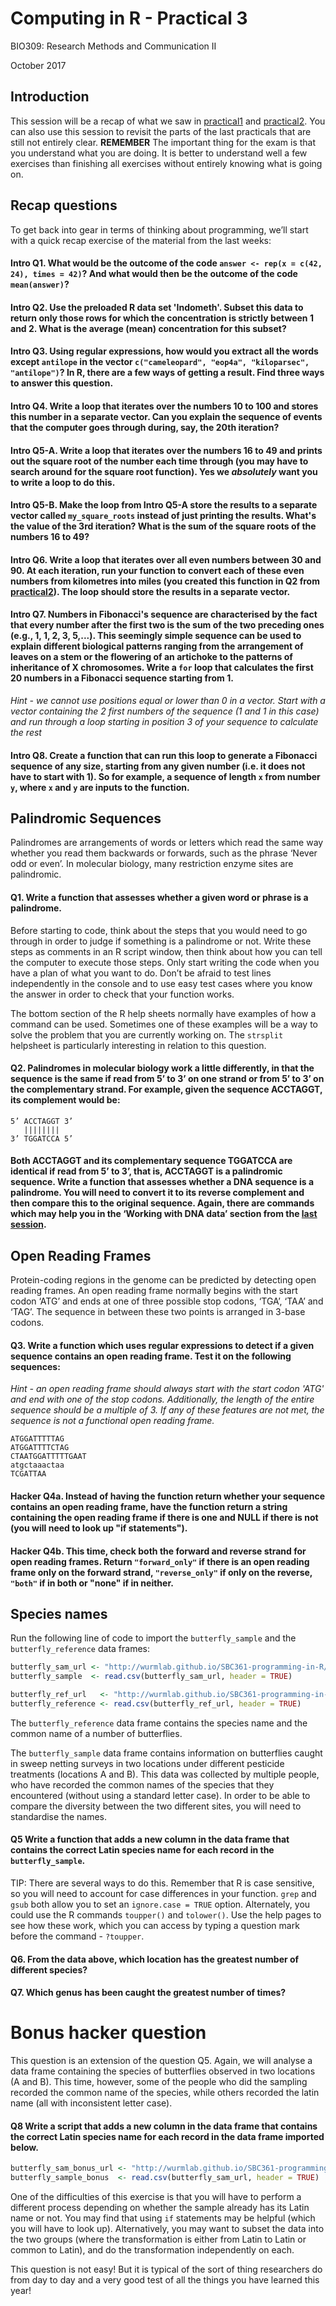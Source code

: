 # Computing in R - Practical 3

BIO309: Research Methods and Communication II

October 2017

## Introduction

This session will be a recap of what we saw in [practical1](https://wurmlab.github.io/SBC361-programming-in-R/practical1.html) and [practical2](https://wurmlab.github.io/SBC361-programming-in-R/practical2.html). You can also use this session to revisit the parts of the last practicals that are still not entirely clear.
**REMEMBER** The important thing for the exam is that you understand what you are doing. It is better to understand well a few exercises than finishing all exercises without entirely knowing what is going on.

## Recap questions
To get back into gear in terms of thinking about programming, we’ll start with a quick recap exercise of the material from the last weeks:

#### Intro Q1. What would be the outcome of the code `answer <- rep(x = c(42, 24), times = 42)`? And what would then be the outcome of the code `mean(answer)`?

#### Intro Q2. Use the preloaded R data set 'Indometh'. Subset this data to return only those rows for which the concentration is strictly between 1 and 2. What is the average (mean) concentration for this subset?

#### Intro Q3. Using regular expressions, how would you extract all the words except `antilope` in the vector `c("cameleopard", "eop4a", "kiloparsec", "antilope")`? In R, there are a few ways of getting a result. Find three ways to answer this question.

#### Intro Q4. Write a loop that iterates over the numbers 10 to 100 and stores this number in a separate vector. Can you explain the sequence of events that the computer goes through during, say, the 20th iteration?

#### Intro Q5-A. Write a loop that iterates over the numbers 16 to 49 and prints out the square root of the number each time through (you may have to search around for the square root function). Yes we *absolutely* want you to write a loop to do this.

#### Intro Q5-B. Make the loop from Intro Q5-A store the results to a separate vector called `my_square_roots` instead of just printing the results. What's the value of the 3rd iteration? What is the sum of the square roots of the numbers 16 to 49?

#### Intro Q6. Write a loop that iterates over all even numbers between 30 and 90. At each iteration, run your function to convert each of these even numbers from kilometres into miles (you created this function in Q2 from [practical2](https://wurmlab.github.io/SBC361-programming-in-R/practical2.html)). The loop should store the results in a separate vector.

#### Intro Q7. Numbers in Fibonacci's sequence are characterised by the fact that every number after the first two is the sum of the two preceding ones (e.g., 1, 1, 2, 3, 5,...). This seemingly simple sequence can be used to explain different biological patterns ranging from the arrangement of leaves on a stem or the flowering of an artichoke to the patterns of inheritance of X chromosomes. Write a `for` loop that calculates the first 20 numbers in a Fibonacci sequence starting from 1.

*Hint - we cannot use positions equal or lower than 0 in a vector. Start with a vector containing the 2 first numbers of the sequence (1 and 1 in this case) and run through a loop starting in position 3 of your sequence to calculate the rest*

#### Intro Q8. Create a function that can run this loop to generate a Fibonacci sequence of any size, starting from any given number (i.e. it does not have to start with 1). So for example, a sequence of length `x` from number `y`, where `x` and `y` are inputs to the function.

## Palindromic Sequences

Palindromes are arrangements of words or letters which read the same way whether you read them backwards or forwards, such as the phrase ‘Never odd or even’. In molecular biology, many restriction enzyme sites are palindromic.

#### Q1. Write a function that assesses whether a given word or phrase is a palindrome.
Before starting to code, think about the steps that you would need to go through in order to judge if something is a palindrome or not. Write these steps as comments in an R script window, then think about how you can tell the computer to execute those steps. Only start writing the code when you have a plan of what you want to do. Don’t be afraid to test lines independently in the console and to use easy test cases where you know the answer in order to check that your function works.

The bottom section of the R help sheets normally have examples of how a command can be used. Sometimes one of these examples will be a way to solve the problem that you are currently working on. The `strsplit` helpsheet is particularly interesting in relation to this question.

#### Q2. Palindromes in molecular biology work a little differently, in that the sequence is the same if read from 5’ to 3’ on one strand or from 5’ to 3’ on the complementary strand. For example, given the sequence ACCTAGGT, its complement would be:
```
5’ ACCTAGGT 3’
   ||||||||
3’ TGGATCCA 5’
```
#### Both ACCTAGGT and its complementary sequence TGGATCCA are identical if read from 5’ to 3’, that is, ACCTAGGT is a palindromic sequence. Write a function that assesses whether a DNA sequence is a palindrome. You will need to convert it to its reverse complement and then compare this to the original sequence. Again, there are commands which may help you in the ‘Working with DNA data’ section from the [last session](https://wurmlab.github.io/SBC361-programming-in-R/practical2.html).

## Open Reading Frames
Protein-coding regions in the genome can be predicted by detecting open reading frames. An open reading frame normally begins with the start codon ‘ATG’ and ends at one of three possible stop codons, ‘TGA’, ‘TAA’ and ‘TAG’. The sequence in between these two points is arranged in 3-base codons.

#### Q3. Write a function which uses regular expressions to detect if a given sequence contains an open reading frame. Test it on the following sequences:

*Hint - an open reading frame should always start with the start codon 'ATG' and end with one of the stop codons. Additionally, the length of the entire sequence should be a multiple of 3. If any of these features are not met, the sequence is not a functional open reading frame.*

```
ATGGATTTTTAG
ATGGATTTTCTAG
CTAATGGATTTTTGAAT
atgctaaactaa
TCGATTAA
```

#### Hacker Q4a. Instead of having the function return whether your sequence contains an open reading frame, have the function return a string containing the open reading frame if there is one and NULL if there is not (you will need to look up "if statements").

#### Hacker Q4b. This time, check both the forward and reverse strand for open reading frames. Return `"forward_only"` if there is an open reading frame only on the forward strand, `"reverse_only"` if only on the reverse, `"both"` if in both or "none" if in neither.

## Species names
Run the following line of code to import the `butterfly_sample` and the `butterfly_reference` data frames:

```R
butterfly_sam_url <- "http://wurmlab.github.io/SBC361-programming-in-R/butterfly_sample.csv"
butterfly_sample  <- read.csv(butterfly_sam_url, header = TRUE)

butterfly_ref_url   <- "http://wurmlab.github.io/SBC361-programming-in-R/butterfly_reference.csv"
butterfly_reference <- read.csv(butterfly_ref_url, header = TRUE)
```

The `butterfly_reference` data frame contains the species name and the common name of a number of butterflies.

The `butterfly_sample` data frame contains information on butterflies caught in sweep netting surveys in two locations under different pesticide treatments (locations A and B). This data was collected by multiple people, who have recorded the common names of the species that they encountered (without using a standard letter case). In order to be able to compare the diversity between the two different sites, you will need to standardise the names.

#### Q5 Write a function that adds a new column in the data frame that contains the correct Latin species name for each record in the `butterfly_sample`.

TIP: There are several ways to do this. Remember that R is case sensitive, so you will need to account for case differences in your function. `grep` and `gsub` both allow you to set an `ignore.case = TRUE` option. Alternately, you could use the R commands `toupper()` and `tolower()`. Use the help pages to see how these work, which you can access by typing a question mark before the command - `?toupper`.

#### Q6. From the data above, which location has the greatest number of different species?

#### Q7. Which genus has been caught the greatest number of times?

# Bonus hacker question

This question is an extension of the question Q5. Again, we will analyse a data frame containing the species of butterflies observed in two locations (A and B). This time, however, some of the people who did the sampling recorded the common name of the species, while others recorded the latin name (all with inconsistent letter case).

#### Q8 Write a script that adds a new column in the data frame that contains the correct Latin species name for each record in the data frame imported below.

```R
butterfly_sam_bonus_url <- "http://wurmlab.github.io/SBC361-programming-in-R/butterfly_sample_bonus.csv"
butterfly_sample_bonus  <- read.csv(butterfly_sam_url, header = TRUE)
```

One of the difficulties of this exercise is that you will have to perform a different process depending on whether the sample already has its Latin name or not. You may find that using `if` statements may be helpful (which you will have to look up). Alternatively, you may want to subset the data into the two groups (where the transformation is either from Latin to Latin or common to Latin), and do the transformation independently on each.

This question is not easy! But it is typical of the sort of thing researchers do from day to day and a very good test of all the things you have learned this year!
